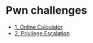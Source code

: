 # Pwn challenges

- [1. Online Calculator](./1.%20Online%20Calculator)
- [2. Privilege Escalation](./2.%20Privilege%20Escalation)

